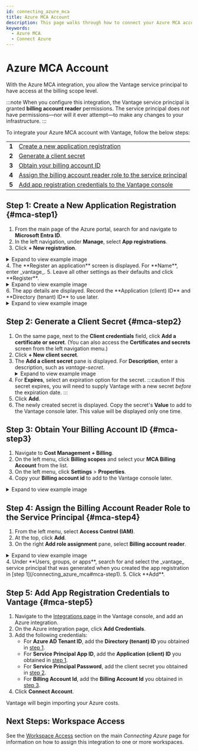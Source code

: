 ```yaml
---
id: connecting_azure_mca
title: Azure MCA Account
description: This page walks through how to connect your Azure MCA account to Vantage.
keywords:
  - Azure MCA
  - Connect Azure
---
```


# Azure MCA Account

With the Azure MCA integration, you allow the Vantage service principal to have access at the billing scope level.

:::note
When you configure this integration, the Vantage service principal is granted **billing account reader** permissions. The service principal does _not_ have permissions—nor will it ever attempt—to make any changes to your infrastructure.
:::

To integrate your Azure MCA account with Vantage, follow the below steps:

<table>
  <tr><td><b>1</b></td><td><a href="/connecting_azure_mca#mca-step1">Create a new application registration</a></td></tr>
  <tr><td><b>2</b></td><td><a href="/connecting_azure_mca#mca-step2">Generate a client secret</a></td></tr>
  <tr><td><b>3</b></td><td><a href="/connecting_azure_mca#mca-step3">Obtain your billing account ID</a></td></tr>
  <tr><td><b>4</b></td><td><a href="/connecting_azure_mca#mca-step4">Assign the billing account reader role to the service principal</a></td></tr>
  <tr><td><b>5</b></td><td><a href="/connecting_azure_mca#mca-step5">Add app registration credentials to the Vantage console</a></td></tr>
</table>

## Step 1: Create a New Application Registration {#mca-step1}

1.  From the main page of the Azure portal, search for and navigate to **Microsoft Entra ID**.
2.  In the left navigation, under **Manage**, select **App registrations**.
3.  Click **+ New registration**.
<details><summary>Expand to view example image</summary>
 <div>
 <img alt="Azure portal with App Registration menu option selected" width="100%" src="https://assets.vantage.sh/docs/connect-azure/azure-new-app-registration.png"/> </div>
 </details>
4.  The **Register an application** screen is displayed. For **Name**, enter _vantage_.
5.  Leave all other settings as their defaults and click **Register**.
<details><summary>Expand to view example image</summary>
<div>
<img alt="Azure portal the Register an application screen and vantage entered as app name" width="100%" src="https://assets.vantage.sh/docs/connect-azure/azure-register-app.png"/> </div>
</details>
6.  The app details are displayed. Record the **Application (client) ID** and **Directory (tenant) ID** to use later.
<details><summary>Expand to view example image</summary>
<div>
<img alt="Azure portal with the client ID and tenant ID displayed and highlighted" width="100%" src="https://assets.vantage.sh/docs/connect-azure/azure-app-ids.png"/> </div>
</details>

## Step 2: Generate a Client Secret {#mca-step2}

1. On the same page, next to the **Client credentials** field, click **Add a certificate or secret**. (You can also access the **Certificates and secrets** screen from the left navigation menu.)
2. Click **+ New client secret**.
3. The **Add a client secret** pane is displayed. For **Description**, enter a description, such as _vantage-secret_.
   <details><summary>Expand to view example image</summary>
   <div>
   <img alt="Azure portal with the Azure client secret window open and a new secreted created called vantage-secret" width="100%" src="https://assets.vantage.sh/docs/connect-azure/azure-client-secret.png"/> </div>
   </details>
4. For **Expires**, select an expiration option for the secret.
   :::caution
   If this secret expires, you will need to supply Vantage with a new secret _before_ the expiration date.
   :::
5. Click **Add**.
6. The newly created secret is displayed. Copy the secret's **Value** to add to the Vantage console later. This value will be displayed only one time.

## Step 3: Obtain Your Billing Account ID {#mca-step3}

1. Navigate to **Cost Management + Billing**.
2. On the left menu, click **Billing scopes** and select your **MCA Billing Account** from the list.
3. On the left menu, click **Settings** > **Properties**.
4. Copy your **Billing account id** to add to the Vantage console later.
<details><summary>Expand to view example image</summary>
<div>
<img alt="Azure portal with the billing account id highlighted" width="100%" src="https://assets.vantage.sh/docs/connect-azure/azure-billing-id.png"/> </div>
<i>Source: Microsoft</i>
</details>

## Step 4: Assign the Billing Account Reader Role to the Service Principal {#mca-step4}

1. From the left menu, select **Access Control (IAM)**.
2. At the top, click **Add**.
3. On the right **Add role assignment** pane, select **Billing account reader**.
<details><summary>Expand to view example image</summary>
<div>
<img alt="Adding the billing account reader role for the service principal" width="100%" src="https://assets.vantage.sh/docs/connect-azure/azure-billing-account-reader.png"/> </div>
</details>
4. Under **Users, groups, or apps**, search for and select the _vantage_ service principal that was generated when you created the app registration in [step 1](/connecting_azure_mca#mca-step1).
5. Click **Add**.

## Step 5: Add App Registration Credentials to Vantage {#mca-step5}

1. Navigate to the [Integrations page](https://console.vantage.sh/settings/integrations) in the Vantage console, and add an Azure integration.
2. On the Azure integration page, click **Add Credentials**.
3. Add the following credentials:
   - For **Azure AD Tenant ID**, add the **Directory (tenant) ID** you obtained in [step 1](/connecting_azure_mca#mca-step1).
   - For **Service Principal App ID**, add the **Application (client) ID** you obtained in [step 1](/connecting_azure_mca#mca-step1).
   - For **Service Principal Password**, add the client secret you obtained in [step 2](/connecting_azure_mca#mca-step2).
   - For **Billing Account Id**, add the **Billing Account Id** you obtained in [step 3](/connecting_azure_ea#mca-step3).
4. Click **Connect Account**.

Vantage will begin importing your Azure costs.

## Next Steps: Workspace Access

See the [Workspace Access](/connecting_azure#workspace-access) section on the main _Connecting Azure_ page for information on how to assign this integration to one or more workspaces.